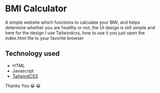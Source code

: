 # BMI Calculator

A simple website which functions to calculate your BMI, and helps determine whether you are healthy or not, the UI design is still simple and here for the design I use Tailwindcss, how to use it you just open the index.html file to your favorite browser

## Technology used

- HTML
- Javascript
- [TailwindCSS]

Thanks You :grinning: :grinning:

[TailwindCSS]: https://tailwindcss.com/
